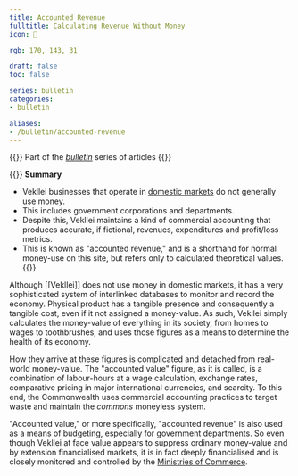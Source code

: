 ```yaml
---
title: Accounted Revenue
fulltitle: Calculating Revenue Without Money
icon: 💸

rgb: 170, 143, 31

draft: false
toc: false

series: bulletin
categories:
- bulletin

aliases:
- /bulletin/accounted-revenue
---
```

{{<note series>}}
 Part of the *[bulletin](/bulletin/)* series of articles
{{</note>}}

{{<note panel>}}
**Summary**

* Vekllei businesses that operate in [domestic markets](/factbook/society/state/finance/#domestic-markets) do not generally use money.
* This includes government corporations and departments.
* Despite this, Vekllei maintains a kind of commercial accounting that produces accurate, if fictional, revenues, expenditures and profit/loss metrics.
* This is known as "accounted revenue," and is a shorthand for normal money-use on this site, but refers only to calculated theoretical values.
{{</note>}}

Although [[Vekllei]] does not use money in domestic markets, it has a very sophisticated system of interlinked databases to monitor and record the economy. Physical product has a tangible presence and consequently a tangible cost, even if it not assigned a money-value. As such, Vekllei simply calculates the money-value of everything in its society, from homes to wages to toothbrushes, and uses those figures as a means to determine the health of its economy.

How they arrive at these figures is complicated and detached from real-world money-value. The "accounted value" figure, as it is called, is a combination of labour-hours at a wage calculation, exchange rates, comparative pricing in major international currencies, and scarcity. To this end, the Commonwealth uses commercial accounting practices to target waste and maintain the *commons* moneyless system.

"Accounted value," or more specifically, "accounted revenue" is also used as a means of budgeting, especially for government departments. So even though Vekllei at face value appears to suppress ordinary money-value and by extension financialised markets, it is in fact deeply financialised and is closely monitored and controlled by the [Ministries of Commerce](/ministry-of-commerce/).